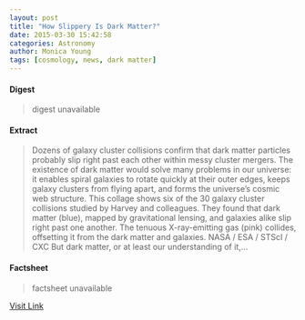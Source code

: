 ```yaml
---
layout: post
title: "How Slippery Is Dark Matter?"
date: 2015-03-30 15:42:58
categories: Astronomy
author: Monica Young
tags: [cosmology, news, dark matter]
---
```



#### Digest
>digest unavailable

#### Extract
>Dozens of galaxy cluster collisions confirm that dark matter particles probably slip right past each other within messy cluster mergers. The existence of dark matter would solve many problems in our universe: it enables spiral galaxies to rotate quickly at their outer edges, keeps galaxy clusters from flying apart, and forms the universe’s cosmic web structure. This collage shows six of the 30 galaxy cluster collisions studied by Harvey and colleagues. They found that dark matter (blue), mapped by gravitational lensing, and galaxies alike slip right past one another. The tenuous X-ray-emitting gas (pink) collides, offsetting it from the dark matter and galaxies. NASA / ESA / STScI / CXC But dark matter, or at least our understanding of it,...

#### Factsheet
>factsheet unavailable

[Visit Link](http://www.skyandtelescope.com/astronomy-news/how-slippery-is-dark-matter-0330201534/)


